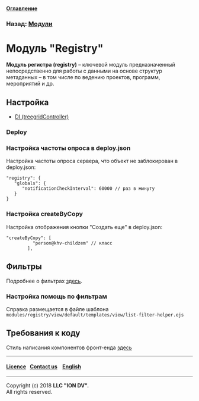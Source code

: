 #### [Оглавление](/docs/ru/index.md)

### Назад: [Модули](modules.md)

# Модуль "Registry"

**Модуль регистра (registry)** – ключевой модуль предназначенный непосредственно для работы с данными на основе структур метаданных – в том числе по ведению проектов, программ, мероприятий и др.

## Настройка

* [DI (treegridController)](registry_treegrid.md)

### Deploy

### Настройка частоты опроса в deploy.json

Настройка частоты опроса сервера, что объект не заблокирован в deploy.json:

```
"registry": {
   "globals": {
      "notificationCheckInterval": 60000 // раз в минуту
   }
}
```

### Настройка createByCopy

Настройка отображения кнопки "Создать еще" в deploy.json:

```
"createByCopy": [
          "person@khv-childzem" // класс
        ],
```

## Фильтры

Подробнее о фильтрах [здесь](/docs/ru/2_system_description/functionality/filter.md).

### Настройка помощь по фильтрам

Справка размещается в файле шаблона `modules/registry/view/default/templates/view/list-filter-helper.ejs`

## Требования к коду

Cтиль написания компонентов фронт-енда [здесь](registry_code.md)

--------------------------------------------------------------------------  


 #### [Licence](/LICENSE)&ensp;  [Contact us](https://iondv.com/portal/contacts) &ensp;  [English](/docs/en/3_modules_description/registry.md) &ensp;
<div><img src="https://mc.iondv.com/watch/local/docs/framework" style="position:absolute; left:-9999px;" height=1 width=1 alt="iondv metrics"></div>         



--------------------------------------------------------------------------  

Copyright (c) 2018 **LLC "ION DV".**   
All rights reserved.  